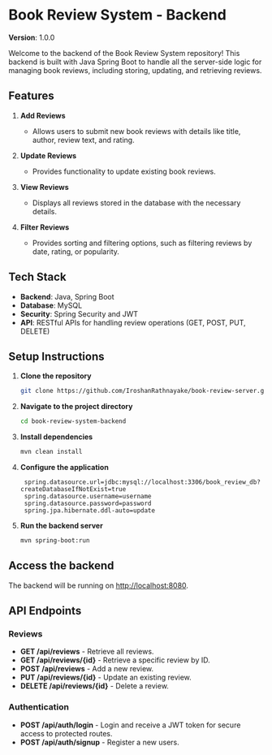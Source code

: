 # Book Review System - Backend
**Version**: 1.0.0

Welcome to the backend of the Book Review System repository! This backend is built with Java Spring Boot to handle all the server-side logic for managing book reviews, including storing, updating, and retrieving reviews.

## Features
1. **Add Reviews**
    - Allows users to submit new book reviews with details like title, author, review text, and rating.

2. **Update Reviews**
    - Provides functionality to update existing book reviews.

3. **View Reviews**
    - Displays all reviews stored in the database with the necessary details.

4. **Filter Reviews**
    - Provides sorting and filtering options, such as filtering reviews by date, rating, or popularity.

## Tech Stack
- **Backend**: Java, Spring Boot
- **Database**: MySQL
- **Security**: Spring Security and JWT 
- **API**: RESTful APIs for handling review operations (GET, POST, PUT, DELETE)

## Setup Instructions

1. **Clone the repository**

   ```bash
   git clone https://github.com/IroshanRathnayake/book-review-server.git
   ```
2. **Navigate to the project directory**
    ```bash
   cd book-review-system-backend
   ```
3. **Install dependencies**
    ```bash
   mvn clean install
    ```
4. **Configure the application**
   ```properties
    spring.datasource.url=jdbc:mysql://localhost:3306/book_review_db?createDatabaseIfNotExist=true
    spring.datasource.username=username
    spring.datasource.password=password
    spring.jpa.hibernate.ddl-auto=update
    ```
5. **Run the backend server**
    ```bash
    mvn spring-boot:run
    ```

## Access the backend
The backend will be running on [http://localhost:8080](http://localhost:8080).

## API Endpoints

### Reviews
- **GET /api/reviews** - Retrieve all reviews.
- **GET /api/reviews/{id}** - Retrieve a specific review by ID.
- **POST /api/reviews** - Add a new review.
- **PUT /api/reviews/{id}** - Update an existing review.
- **DELETE /api/reviews/{id}** - Delete a review.

### Authentication
- **POST /api/auth/login** - Login and receive a JWT token for secure access to protected routes.
- **POST /api/auth/signup** - Register a new users. 
